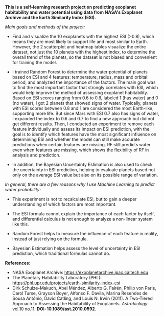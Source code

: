 **This is a self-learning research project on predicting exoplanet habitability and water potential using data from NASA's Exoplanet Archive and the Earth Similarity Index (ESI).**

*Main goals and methods of the project:*

- Find and visualize the 10 exoplanets with the highest ESI (>0.8), which means they are most likely to support life and most similar to Earth. However, the 2 scatterplot and heatmap tables visualize the entire dataset, not just the 10 planets with the highest index, to determine the overall trend of the planets, so the dataset is not biased and convenient for training the model.

- I trained Random Forest to determine the water potential of planets based on ESI and 4 features: temperature, radius, mass and orbital period, and analyzed the importance of the factors. The main goal was to find the most important factor that strongly correlates with ESI, which would help improve the method of assessing exoplanet habitability. Based on ESI scores ranging from 0.6 to 0.8, labeled 1 (has water) and 0 (no water), I got 2 planets that showed signs of water. Typically, planets with ESI scores between 0.8 and 1 are considered the most Earth-like, supporting more life. But since Mars with ESI 0.7 also has signs of water, I expanded the index to 0.6 and 0.7 to find a new approach but did not get different results. Then, I conducted an experiment to remove each feature individually and assess its impact on ESI prediction, with the goal is to identify which features have the most significant influence on determining ESI and whether the model can still make accurate predictions when certain features are missing. RF still predicts water even when features are missing, which shows the flexibility of RF in analysis and prediction.

- In addition, the Bayesian Uncertainty Estimation is also used to check the uncertainty in ESI prediction, helping to evaluate planets based not only on the average ESI value but also on its possible range of variation.

*In general, there are a few reasons why I use Machine Learning to predict water probability:*

- This experiment is not to recalculate ESI, but to gain a deeper understanding of which factors are most important.

- The ESI formula cannot explain the importance of each factor by itself, and differential calculus is not enough to analyze a non-linear system like this.

- Random Forest helps to measure the influence of each feature in reality, instead of just relying on the formula.
  
- Bayesian Estimation helps assess the level of uncertainty in ESI prediction, which traditional formulas cannot do.

**References**:
  - NASA Exoplanet Archive: https://exoplanetarchive.ipac.caltech.edu
  - The Planetary Habitability Laboratory (PHL): https://phl.upr.edu/projects/earth-similarity-index-esi
  - Dirk Schulze-Makuch, Abel Méndez, Alberto G. Fairén, Philip von Paris, Carol Turse, Grayson Boyer, Alfonso F. Davila, Marina Resendes de Sousa António, David Catling, and Louis N. Irwin (2011). A Two-Tiered Approach to Assessing the Habitability of Exoplanets. _Astrobiology_ vol.10 no.11. **DOI: 10.1089/ast.2010.0592**.
